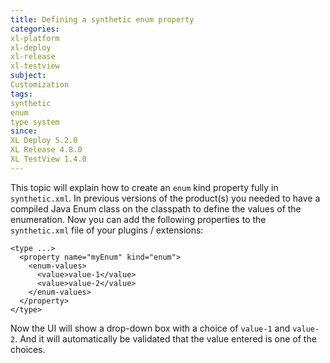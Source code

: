 ```yaml
---
title: Defining a synthetic enum property
categories:
xl-platform
xl-deploy
xl-release
xl-testview
subject:
Customization
tags:
synthetic
enum
type system
since:
XL Deploy 5.2.0
XL Release 4.8.0
XL TestView 1.4.0
---
```


This topic will explain how to create an `enum` kind property fully in `synthetic.xml`. In previous versions of the product(s) you needed to have a compiled Java Enum class on the classpath to define the values of the enumeration. Now you can add the following properties to the `synthetic.xml` file of your plugins / extensions:

    <type ...>
      <property name="myEnum" kind="enum">
        <enum-values>
          <value>value-1</value>
          <value>value-2</value>
        </enum-values>
      </property>
    </type>

Now the UI will show a drop-down box with a choice of `value-1` and `value-2`. And it will automatically be validated that the value entered is one of the choices.
